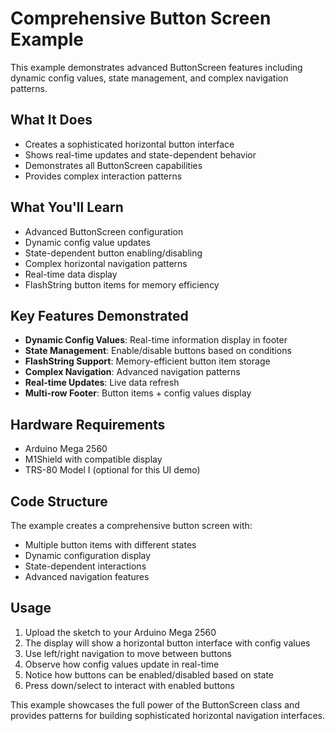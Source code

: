 # Comprehensive Button Screen Example

This example demonstrates advanced ButtonScreen features including dynamic config values, state management, and complex navigation patterns.

## What It Does

- Creates a sophisticated horizontal button interface
- Shows real-time updates and state-dependent behavior
- Demonstrates all ButtonScreen capabilities
- Provides complex interaction patterns

## What You'll Learn

- Advanced ButtonScreen configuration
- Dynamic config value updates
- State-dependent button enabling/disabling
- Complex horizontal navigation patterns
- Real-time data display
- FlashString button items for memory efficiency

## Key Features Demonstrated

- **Dynamic Config Values**: Real-time information display in footer
- **State Management**: Enable/disable buttons based on conditions
- **FlashString Support**: Memory-efficient button item storage
- **Complex Navigation**: Advanced navigation patterns
- **Real-time Updates**: Live data refresh
- **Multi-row Footer**: Button items + config values display

## Hardware Requirements

- Arduino Mega 2560
- M1Shield with compatible display
- TRS-80 Model I (optional for this UI demo)

## Code Structure

The example creates a comprehensive button screen with:

- Multiple button items with different states
- Dynamic configuration display
- State-dependent interactions
- Advanced navigation features

## Usage

1. Upload the sketch to your Arduino Mega 2560
2. The display will show a horizontal button interface with config values
3. Use left/right navigation to move between buttons
4. Observe how config values update in real-time
5. Notice how buttons can be enabled/disabled based on state
6. Press down/select to interact with enabled buttons

This example showcases the full power of the ButtonScreen class and provides patterns for building sophisticated horizontal navigation interfaces.
